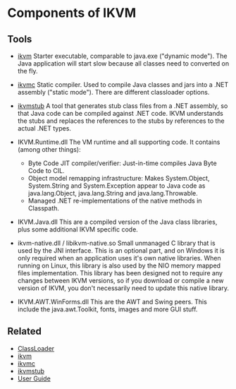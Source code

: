 # Components of IKVM

## Tools

- [ikvm](tools/ikvm.md)
  Starter executable, comparable to java.exe ("dynamic mode"). The Java application will start slow because all classes need to converted on the fly.

- [ikvmc](tools/ikvmc.md)
  Static compiler. Used to compile Java classes and jars into a .NET assembly ("static mode"). There are different classloader options.

- [ikvmstub](tools/ikvmstub.md)
  A tool that generates stub class files from a .NET assembly, so that Java code can be compiled against .NET code. IKVM understands the stubs and replaces the references to the stubs by references to the actual .NET types.

- IKVM.Runtime.dll
  The VM runtime and all supporting code. It contains (among other things):

  - Byte Code JIT compiler/verifier: Just-in-time compiles Java Byte Code to CIL.
  - Object model remapping infrastructure: Makes System.Object, System.String and System.Exception appear to Java code as java.lang.Object, java.lang.String and java.lang.Throwable.
  - Managed .NET re-implementations of the native methods in Classpath.
 
- IKVM.Java.dll
  This are a compiled version of the Java class libraries, plus some additional IKVM specific code.

- ikvm-native.dll / libikvm-native.so
Small unmanaged C library that is used by the JNI interface. This is an optional part, and on Windows it is only required when an application uses it's own native libraries. When running on Linux, this library is also used by the NIO memory mapped files implementation. This library has been designed not to require any changes between IKVM versions, so if you download or compile a new version of IKVM, you don't necessarily need to update this native library.

- IKVM.AWT.WinForms.dll
  This are the AWT and Swing peers. This include the java.awt.Toolkit, fonts, images and more GUI stuff.

## Related

- [ClassLoader](class-loader.md)
- [ikvm](tools/ikvm.md)
- [ikvmc](tools/ikvmc.md)
- [ikvmstub](tools/ikvmstub.md)
- [User Guide](user-guide.md)